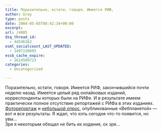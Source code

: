 ```yaml
---
title: Поразительно, кстати, говоря. Имеется РИФ,
author: Gray
type: posts
date: 2004-05-05T08:42:34+00:00
excerpt:
url: /4885
dsq_thread_id:
  - 44546162
esml_socialcount_LAST_UPDATED:
  - 1497220693
essb_cache_expire:
  - 1614509723
categories:
  - Uncategorized

---
```








Поразительно, кстати, говоря. Имеется РИФ, закончившийся почти неделю назад. Имеется целый ряд онлайновых изданий, корреспонденты которых были на РИФе. И в результате имеем практически полное отсутствие репортажей с РИФа в этих изданиях. <a href="http://www.webplanet.ru/news/internet/2004/4/30/rif_2004_day2.html" target="_blank">Фоторепортаж</a> и <a href="http://www.webplanet.ru/news/question/2004/4/30/whats_up_on_da_rif.html" target="_blank">небольшой опрос</a>, опубликованные &#171;Вебпланетой&#187; &#8212; вот и все результаты. Я ждал, что хоть сегодня что-то появится, но увы&#8230;  
Зря я некоторым обещал не бить их издания, ох зря&#8230;